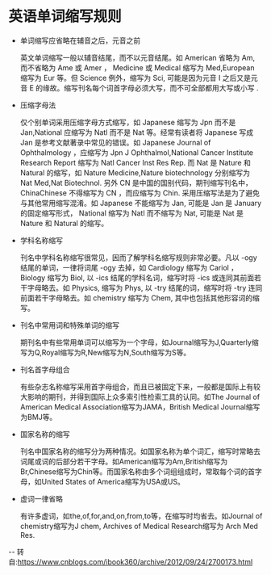 # 英语单词缩写规则
+ 单词缩写应省略在辅音之后，元音之前

    英文单词缩写一般以辅音结尾，而不以元音结尾。如 American 省略为 Am, 而不省略为 Ame 或 Amer ， Medicine 或 Medical 缩写为 Med,European 缩写为 Eur 等。但 Science 例外，缩写为 Sci, 可能是因为元音 I 之后又是元音 E 的缘故。缩写刊名每个词首字母必须大写，而不可全部都用大写或小写 .



+ 压缩字母法

    仅个别单词采用压缩字母方式缩写，如 Japanese 缩写为 Jpn 而不是 Jan,National 应缩写为 Natl 而不是 Nat 等。经常有读者将 Japanese 写成 Jan 是参考文献著录中常见的错误。如 Japanese Journal of Ophthalmology ，应缩写为 Jpn J Ophthalmol,National Cancer Institute Research Report 缩写为 Natl Cancer Inst Res Rep. 而 Nat 是 Nature 和 Natural 的缩写，如 Nature Medicine,Nature biotechnology 分别缩写为 Nat Med,Nat Biotechnol. 另外 CN 是中国的国别代码，期刊缩写刊名中， ChinaChinese 不得缩写为 CN ，而应缩写为 Chin. 采用压缩写法是为了避免与其他常用缩写混淆。如 Japanese 不能缩写为 Jan, 可能是 Jan 是 January 的固定缩写形式， National 缩写为 Natl 而不缩写为 Nat, 可能是 Nat 是 Nature 和 Natural 的缩写。



+ 学科名称缩写

    刊名中学科名称缩写很常见，因而了解学科名缩写规则非常必要。凡以 -ogy 结尾的单词，一律将词尾 -ogy 去掉，如 Cardiology 缩写为 Cariol ， Biology 缩写为 Biol, 以 -ics 结尾的学科名词，缩写时将 -ics 或连同其前面若干字母略去。如 Physics, 缩写为 Phys, 以 -try 结尾的词，缩写时将 -try 连同前面若干字母略去。如 chemistry 缩写为 Chem, 其中也包括其他形容词的缩写。



+ 刊名中常用词和特殊单词的缩写

    期刊名中有些常用单词可以缩写为一个字母，如Journal缩写为J,Quarterly缩写为Q,Royal缩写为R,New缩写为N,South缩写为S等。



+ 刊名首字母组合

    有些杂志名称缩写采用首字母组合，而且已被固定下来，一般都是国际上有较大影响的期刊，并得到国际上众多索引性检索工具的认同。如The Journal of American Medical Association缩写为JAMA，British Medical Journal缩写为BMJ等。



+ 国家名称的缩写

    刊名中国家名称的缩写分为两种情况。如国家名称为单个词汇，缩写时常略去词尾或词的后部分若干字母。如American缩写为Am,British缩写为Br,Chinese缩写为Chin等。而国家名称由多个词组组成时，常取每个词的首字母，如United States of America缩写为USA或US。



+ 虚词一律省略

    有许多虚词，如the,of,for,and,on,from,to等，在缩写时均省去。如Journal of chemistry缩写为J chem, Archives of Medical Research缩写为 Arch Med Res.


-- 转自:https://www.cnblogs.com/ibook360/archive/2012/09/24/2700173.html